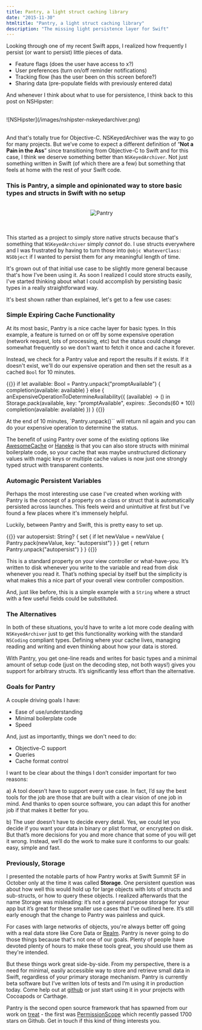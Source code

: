 ```yaml
---
title: Pantry, a light struct caching library
date: "2015-11-30"
htmltitle: "Pantry, a light struct caching library"
description: "The missing light persistence layer for Swift"
---
```

Looking through one of my recent Swift apps, I realized how frequently I persist (or want to persist) little pieces of data.

* Feature flags (does the user have access to x?)
* User preferences (turn on/off reminder notifications)
* Tracking flow (has the user been on this screen before?)
* Sharing data (pre-populate fields with previously entered data)

And whenever I think about what to use for persistence, I think back to this post on NSHipster:

<br />
![NSHipster](/images/nshipster-nskeyedarchiver.png)
<br /><br />

And that's totally true for Objective-C. NSKeyedArchiver was the way to go for many projects. But we’ve come to expect a different definition of “**Not a Pain in the Ass**” since transitioning from Objective-C to Swift and for this case, I think we deserve something better than `NSKeyedArchiver`. Not just something written in Swift (of which there are a few) but something that feels at home with the rest of your Swift code.

### This is Pantry, a simple and opinionated way to store basic types and structs in Swift with no setup ###

<br />
<div align="center">
<img src="/images/pantry.png" alt="Pantry" />
</div>
<br /><br />

This started as a project to simply store native structs because that's something that `NSKeyedArchiver` simply *cannot* do. I use structs everywhere and I was frustrated by having to turn those into `@objc WhateverClass: NSObject` if I wanted to persist them for any meaningful length of time.

It's grown out of that initial use case to be slightly more general because that's how I've been using it. As soon I realized I could store structs easily, I've started thinking about what I could accomplish by persisting basic types in a really straightforward way.

It's best shown rather than explained, let's get to a few use cases:

### Simple Expiring Cache Functionality ###

At its most basic, Pantry is a nice cache layer for basic types. In this example, a feature is turned on or off by some expensive operation (network request, lots of processing, etc) but the status could change somewhat frequently so we don't want to fetch it once and cache it forever.

Instead, we check for a Pantry value and report the results if it exists. If it doesn't exist, we'll do our expensive operation and then set the result as a cached `Bool` for 10 minutes.

{{<highlight swift>}}
if let available: Bool = Pantry.unpack("promptAvailable") {
    completion(available: available)
} else {
    anExpensiveOperationToDetermineAvailability({ (available) -> () in
      Storage.pack(available, key: "promptAvailable", expires: .Seconds(60 * 10))
      completion(available: available)
    })
}
{{</highlight>}}

At the end of 10 minutes, `Pantry.unpack()`` will return nil again and you can do your expensive operation to determine the status.

The benefit of using Pantry over some of the existing options like [AwesomeCache](https://github.com/aschuch/AwesomeCache) or [Haneke](https://github.com/Haneke/HanekeSwift) is that you can also store structs with minimal boilerplate code, so your cache that was maybe unstructured dictionary values with magic keys or multiple cache values is now just one strongly typed struct with transparent contents.

### Automagic Persistent Variables ###

Perhaps the most interesting use case I've created when working with Pantry is the concept of a property on a class or struct that is automatically persisted across launches. This feels weird and unintuitive at first but I've found a few places where it's immensely helpful.

Luckily, between Pantry and Swift, this is pretty easy to set up.

{{<highlight swift>}}
var autopersist: String? {
    set {
        if let newValue = newValue {
            Pantry.pack(newValue, key: "autopersist")
        }
    }
    get {
        return Pantry.unpack("autopersist")
    }
}
{{</highlight>}}

This is a standard property on your view controller or what-have-you. It’s written to disk whenever you write to the variable and read from disk whenever you read it. That’s nothing special by itself but the simplicity is what makes this a nice part of your overall view controller composition.

And, just like before, this is a simple example with a `String` where a struct with a few useful fields could be substituted.

### The Alternatives ###

In both of these situations, you’d have to write a lot more code dealing with `NSKeyedArchiver` just to get this functionality working with the standard `NSCoding` compliant types. Defining where your cache lives, managing reading and writing and even thinking about how your data is stored.

With Pantry, you get one-line reads and writes for basic types and a minimal amount of setup code (just on the decoding step, not both ways!) gives you support for arbitrary structs. It’s significantly less effort than the alternative.

### Goals for Pantry ###

A couple driving goals I have:
* Ease of use/understanding
* Minimal boilerplate code
* Speed

And, just as importantly, things we don't need to do:
* Objective-C support
* Queries
* Cache format control

I want to be clear about the things I don’t consider important for two reasons:

a) A tool doesn’t have to support every use case. In fact, I’d say the best tools for the job are those that are built with a clear vision of one job in mind. And thanks to open source software, you can adapt this for another job if that makes it better for you.

b) The user doesn’t have to decide every detail. Yes, we could let you decide if you want your data in binary or plist format, or encrypted on disk. But that’s more decisions for you and more chance that some of you will get it wrong. Instead, we’ll do the work to make sure it conforms to our goals: easy, simple and fast.

### Previously, Storage ###

I presented the notable parts of how Pantry works at Swift Summit SF in October only at the time it was called **Storage**. One persistent question was about how well this would hold up for large objects with lots of structs and sub-structs, or how to query these objects. I realized afterwards that the name Storage was misleading: it’s not a general purpose storage for your app but it’s great for these smaller use cases that I’ve outlined here. It’s still early enough that the change to Pantry was painless and quick.

For cases with large networks of objects, you're always better off going with a real data store like Core Data or [Realm](https://realm.io/). Pantry is never going to do those things because that's not one of our goals. Plenty of people have devoted plenty of hours to make these tools great, you should use them as they're intended.

But these things work great side-by-side. From my perspective, there is a need for minimal, easily accessible way to store and retrieve small data in Swift, regardless of your primary storage mechanism. Pantry is currently beta software but I’ve written lots of tests and I’m using it in production today. Come help out at [github](https://github.com/nickoneill/Pantry) or just start using it in your projects with Cocoapods or Carthage.

Pantry is the second open source framework that has spawned from our work on [treat](https://treatHQ.com) - the first was [PermissionScope](https://github.com/nickoneill/PermissionScope) which recently passed 1700 stars on Github. Get in touch if this kind of thing interests you.
